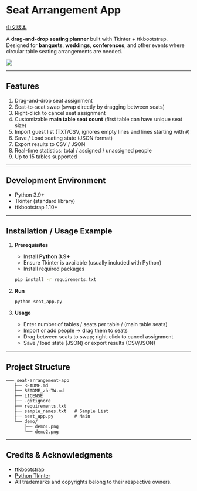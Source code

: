# Seat Arrangement App

[中文版本](./README_zh-TW.md)

A **drag-and-drop seating planner** built with Tkinter + ttkbootstrap.  
Designed for **banquets**, **weddings**, **conferences**, and other events where circular table seating arrangements are needed.

![](docs/demo.gif)

---

## Features
1. Drag-and-drop seat assignment
2. Seat-to-seat swap (swap directly by dragging between seats)
3. Right-click to cancel seat assignment
4. Customizable **main table seat count** (first table can have unique seat size)
5. Import guest list (TXT/CSV, ignores empty lines and lines starting with `#`)
6. Save / Load seating state (JSON format)
7. Export results to CSV / JSON
8. Real-time statistics: total / assigned / unassigned people
9. Up to 15 tables supported

---

## Development Environment
- Python 3.9+
- Tkinter (standard library)
- ttkbootstrap 1.10+

---

## Installation / Usage Example

1. **Prerequisites**
   - Install **Python 3.9+**  
   - Ensure Tkinter is available (usually included with Python)  
   - Install required packages  
   ```bash
   pip install -r requirements.txt
   ```

2. **Run**
   ```bash
   python seat_app.py
   ```

3. **Usage**
   - Enter number of tables / seats per table / (main table seats)  
   - Import or add people → drag them to seats  
   - Drag between seats to swap; right-click to cancel assignment  
   - Save / load state (JSON) or export results (CSV/JSON)

---

## Project Structure
```
─── seat-arrangement-app
   ├── README.md
   ├── README_zh-TW.md
   ├── LICENSE
   ├── .gitignore
   ├── requirements.txt
   ├── sample_names.txt   # Sample List
   ├── seat_app.py        # Main
   └── demo/
       ├── demo1.png
       └── demo2.png
```

---

## Credits & Acknowledgments
- [ttkbootstrap](https://github.com/israel-dryer/ttkbootstrap)  
- [Python Tkinter](https://docs.python.org/3/library/tkinter.html)  
- All trademarks and copyrights belong to their respective owners.
